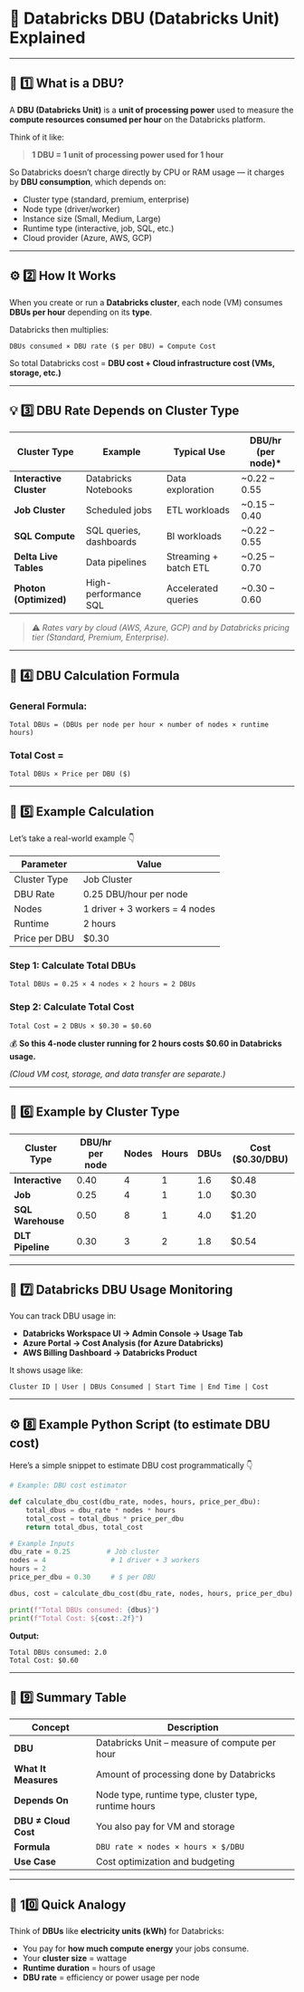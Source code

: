 # 🧠 **Databricks DBU (Databricks Unit) Explained**

---

## 🚀 **1️⃣ What is a DBU?**

A **DBU (Databricks Unit)** is a **unit of processing power** used to measure the **compute resources consumed per hour** on the Databricks platform.

Think of it like:

> **1 DBU = 1 unit of processing power used for 1 hour**

So Databricks doesn’t charge directly by CPU or RAM usage — it charges by **DBU consumption**, which depends on:

* Cluster type (standard, premium, enterprise)
* Node type (driver/worker)
* Instance size (Small, Medium, Large)
* Runtime type (interactive, job, SQL, etc.)
* Cloud provider (Azure, AWS, GCP)

---

## ⚙️ **2️⃣ How It Works**

When you create or run a **Databricks cluster**, each node (VM) consumes **DBUs per hour** depending on its **type**.

Databricks then multiplies:

```
DBUs consumed × DBU rate ($ per DBU) = Compute Cost
```

So total Databricks cost = **DBU cost + Cloud infrastructure cost (VMs, storage, etc.)**

---

## 💡 **3️⃣ DBU Rate Depends on Cluster Type**

| Cluster Type            | Example                 | Typical Use           | DBU/hr (per node)* |
| ----------------------- | ----------------------- | --------------------- | ------------------ |
| **Interactive Cluster** | Databricks Notebooks    | Data exploration      | ~0.22 – 0.55       |
| **Job Cluster**         | Scheduled jobs          | ETL workloads         | ~0.15 – 0.40       |
| **SQL Compute**         | SQL queries, dashboards | BI workloads          | ~0.22 – 0.55       |
| **Delta Live Tables**   | Data pipelines          | Streaming + batch ETL | ~0.25 – 0.70       |
| **Photon (Optimized)**  | High-performance SQL    | Accelerated queries   | ~0.30 – 0.60       |

> ⚠️ *Rates vary by cloud (AWS, Azure, GCP) and by Databricks pricing tier (Standard, Premium, Enterprise).*

---

## 🧮 **4️⃣ DBU Calculation Formula**

### **General Formula:**

```
Total DBUs = (DBUs per node per hour × number of nodes × runtime hours)
```

### **Total Cost =**

```
Total DBUs × Price per DBU ($)
```

---

## 📘 **5️⃣ Example Calculation**

Let’s take a real-world example 👇

| Parameter     | Value                          |
| ------------- | ------------------------------ |
| Cluster Type  | Job Cluster                    |
| DBU Rate      | 0.25 DBU/hour per node         |
| Nodes         | 1 driver + 3 workers = 4 nodes |
| Runtime       | 2 hours                        |
| Price per DBU | $0.30                          |

### **Step 1: Calculate Total DBUs**

```
Total DBUs = 0.25 × 4 nodes × 2 hours = 2 DBUs
```

### **Step 2: Calculate Total Cost**

```
Total Cost = 2 DBUs × $0.30 = $0.60
```

💰 **So this 4-node cluster running for 2 hours costs $0.60 in Databricks usage.**

*(Cloud VM cost, storage, and data transfer are separate.)*

---

## 🧱 **6️⃣ Example by Cluster Type**

| Cluster Type      | DBU/hr per node | Nodes | Hours | DBUs | Cost ($0.30/DBU) |
| ----------------- | --------------- | ----- | ----- | ---- | ---------------- |
| **Interactive**   | 0.40            | 4     | 1     | 1.6  | $0.48            |
| **Job**           | 0.25            | 4     | 1     | 1.0  | $0.30            |
| **SQL Warehouse** | 0.50            | 8     | 1     | 4.0  | $1.20            |
| **DLT Pipeline**  | 0.30            | 3     | 2     | 1.8  | $0.54            |

---

## 🧩 **7️⃣ Databricks DBU Usage Monitoring**

You can track DBU usage in:

* **Databricks Workspace UI → Admin Console → Usage Tab**
* **Azure Portal → Cost Analysis (for Azure Databricks)**
* **AWS Billing Dashboard → Databricks Product**

It shows usage like:

```
Cluster ID | User | DBUs Consumed | Start Time | End Time | Cost
```

---

## ⚙️ **8️⃣ Example Python Script (to estimate DBU cost)**

Here’s a simple snippet to estimate DBU cost programmatically 👇

```python
# Example: DBU cost estimator

def calculate_dbu_cost(dbu_rate, nodes, hours, price_per_dbu):
    total_dbus = dbu_rate * nodes * hours
    total_cost = total_dbus * price_per_dbu
    return total_dbus, total_cost

# Example Inputs
dbu_rate = 0.25         # Job cluster
nodes = 4                # 1 driver + 3 workers
hours = 2
price_per_dbu = 0.30     # $ per DBU

dbus, cost = calculate_dbu_cost(dbu_rate, nodes, hours, price_per_dbu)

print(f"Total DBUs consumed: {dbus}")
print(f"Total Cost: ${cost:.2f}")
```

**Output:**

```
Total DBUs consumed: 2.0
Total Cost: $0.60
```

---

## 🧠 **9️⃣ Summary Table**

| Concept              | Description                                          |
| -------------------- | ---------------------------------------------------- |
| **DBU**              | Databricks Unit – measure of compute per hour        |
| **What It Measures** | Amount of processing done by Databricks              |
| **Depends On**       | Node type, runtime type, cluster type, runtime hours |
| **DBU ≠ Cloud Cost** | You also pay for VM and storage                      |
| **Formula**          | `DBU rate × nodes × hours × $/DBU`                   |
| **Use Case**         | Cost optimization and budgeting                      |

---

## 🧩 **10️⃣ Quick Analogy**

Think of **DBUs** like **electricity units (kWh)** for Databricks:

* You pay for **how much compute energy** your jobs consume.
* Your **cluster size** = wattage
* **Runtime duration** = hours of usage
* **DBU rate** = efficiency or power usage per node
